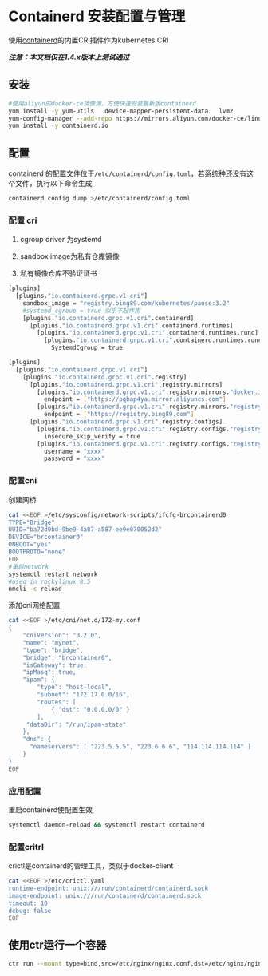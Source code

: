 # Containerd 安装配置与管理

使用[containerd](https://github.com/containerd/cri)的内置CRI插件作为kubernetes CRI

***注意：本文档仅在1.4.x版本上测试通过***

## 安装

```bash
#使用aliyun的docker-ce镜像源，方便快速安装最新版containerd
yum install -y yum-utils   device-mapper-persistent-data   lvm2
yum-config-manager --add-repo https://mirrors.aliyun.com/docker-ce/linux/centos/docker-ce.repo
yum install -y containerd.io
```
## 配置

containerd 的配置文件位于`/etc/containerd/config.toml`，若系统种还没有这个文件，执行以下命令生成

```bash
containerd config dump >/etc/containerd/config.toml
```

### 配置 cri

1. cgroup driver 为systemd

2. sandbox image为私有仓库镜像

3. 私有镜像仓库不验证证书

```bash
[plugins]
  [plugins."io.containerd.grpc.v1.cri"]
    sandbox_image = "registry.bing89.com/kubernetes/pause:3.2"
    #systemd_cgroup = true 似乎不起作用
    [plugins."io.containerd.grpc.v1.cri".containerd]
      [plugins."io.containerd.grpc.v1.cri".containerd.runtimes]
        [plugins."io.containerd.grpc.v1.cri".containerd.runtimes.runc]
          [plugins."io.containerd.grpc.v1.cri".containerd.runtimes.runc.options]
            SystemdCgroup = true
```
```bash
[plugins]
  [plugins."io.containerd.grpc.v1.cri"]
    [plugins."io.containerd.grpc.v1.cri".registry]
      [plugins."io.containerd.grpc.v1.cri".registry.mirrors]
        [plugins."io.containerd.grpc.v1.cri".registry.mirrors."docker.io"]
          endpoint = ["https://pqbap4ya.mirror.aliyuncs.com"]
        [plugins."io.containerd.grpc.v1.cri".registry.mirrors."registry.bing89.com"]
          endpoint = ["https://registry.bing89.com"]
      [plugins."io.containerd.grpc.v1.cri".registry.configs]
        [plugins."io.containerd.grpc.v1.cri".registry.configs."registry.bing89.com".tls]
          insecure_skip_verify = true
        [plugins."io.containerd.grpc.v1.cri".registry.configs."registry.bing89.com".auth]
          username = "xxxx"
          password = "xxxx"
```
### 配置cni

创建网桥

```bash
cat <<EOF >/etc/sysconfig/network-scripts/ifcfg-brcontainerd0
TYPE="Bridge"
UUID="ba72d9bd-9be9-4a87-a587-ee9e070052d2"
DEVICE="brcontainer0"
ONBOOT="yes"
BOOTPROTO="none"
EOF
#重启network
systemctl restart network
#used in rockylinux 8.5
nmcli -c reload
```

添加cni网络配置

```bash
cat <<EOF >/etc/cni/net.d/172-my.conf
{
    "cniVersion": "0.2.0",
    "name": "mynet",
    "type": "bridge",
    "bridge": "brcontainer0",
    "isGateway": true,
    "ipMasq": true,
    "ipam": {
        "type": "host-local",
        "subnet": "172.17.0.0/16",
        "routes": [
            { "dst": "0.0.0.0/0" }
        ],
     "dataDir": "/run/ipam-state"
    },
    "dns": {
      "nameservers": [ "223.5.5.5", "223.6.6.6", "114.114.114.114" ]
    }
}
EOF
```
### 应用配置

重启containerd使配置生效

```bash
systemctl daemon-reload && systemctl restart containerd
```

### 配置critrl

crictl是containerd的管理工具，类似于docker-client

```bash
cat <<EOF >/etc/crictl.yaml
runtime-endpoint: unix:///run/containerd/containerd.sock
image-endpoint: unix:///run/containerd/containerd.sock
timeout: 10
debug: false
EOF
```

## 使用ctr运行一个容器

```bash
ctr run --mount type=bind,src=/etc/nginx/nginx.conf,dst=/etc/nginx/nginx.conf,options=rbind:ro --mount type=bind,src=/etc/nginx/conf.d,dst=/etc/nginx/conf.d,options=rbind:ro --memory-limit 1024000000 --net-host -d docker.io/library/nginx:1.9 nginx

```